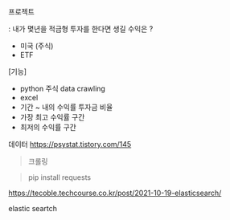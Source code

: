 프로젝트 

: 내가 몇년을 적금형 투자를 한다면 생길 수익은 ? 

* 미국 (주식)
* ETF 

[기능]
* python 주식 data crawling 
* excel 
* 기간 ~ 내의 수익률 투자금 비율  
* 가장 최고 수익률 구간 
* 최저의 수익률 구간


데이터 
https://psystat.tistory.com/145


> 크롤링 


  > pip install requests

https://tecoble.techcourse.co.kr/post/2021-10-19-elasticsearch/

elastic seartch 